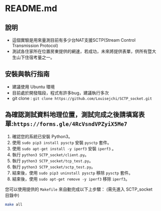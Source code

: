 # README.md
## 說明
* 這個實驗是用來量測目前有多少台NAT支援SCTP(Stream Control Transmission Protocol)
* 測試各住家所在位置房東提供的網速，若成功，未來將提供表單，供所有暨大生山下住宿考量之一。

## 安裝與執行指南

* 建議使用 Ubuntu 環境
* 目前處於開發階段，程式有許多bug，建議執行多次
* git clone : `git clone https://github.com/Louisejchi/SCTP_socket.git`

為確認測試資料地理位置，測試完成之後請填寫表單:`https://forms.gle/4RcVsndVPZyiX5Me7`
----------------------------------------------------------
1. 確認您的系統已安裝 Python3。
2. 使用 `sudo pip3 install pysctp` 安裝 `pysctp` 套件。 
3. 使用 `sudo apt-get install -y iperf3` 安裝 `iperf3` 。
4. 執行 `python3 SCTP_socket/client.py`。
5. 執行 `python3 SCTP_socket/tcp_test.py`。
6. 執行 `python3 SCTP_socket/sctp_test.py`。
7. 結束後，使用 `sudo pip3 uninstall pysctp` 移除 `pysctp` 套件。
8. 結束後，使用 `sudo apt-get remove -y iperf3` 移除 `iperf3`。

您可以使用提供的 `Makefile` 來自動完成以下上步驟：
(需先進入 SCTP_socket 目錄中)

```bash
make all
```
